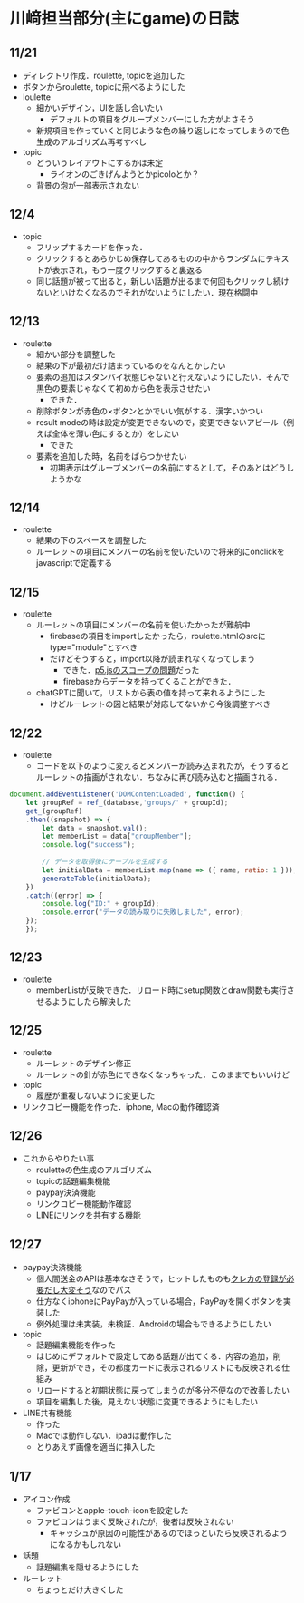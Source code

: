 # 川﨑担当部分(主にgame)の日誌

## 11/21

* ディレクトリ作成．roulette, topicを追加した
* ボタンからroulette, topicに飛べるようにした
* loulette
  * 細かいデザイン，UIを話し合いたい
    * デフォルトの項目をグループメンバーにした方がよさそう
  * 新規項目を作っていくと同じような色の繰り返しになってしまうので色生成のアルゴリズム再考すべし
* topic
  * どういうレイアウトにするかは未定
    * ライオンのごきげんようとかpicoloとか？
  * 背景の泡が一部表示されない

## 12/4

* topic
  * フリップするカードを作った．
  * クリックするとあらかじめ保存してあるものの中からランダムにテキストが表示され，もう一度クリックすると裏返る
  * 同じ話題が被って出ると，新しい話題が出るまで何回もクリックし続けないといけなくなるのでそれがないようにしたい．現在格闘中

## 12/13

* roulette
  * 細かい部分を調整した
  * 結果の下が最初だけ詰まっているのをなんとかしたい
  * 要素の追加はスタンバイ状態じゃないと行えないようにしたい．そんで黒色の要素じゃなくて初めから色を表示させたい
    * できた．
  * 削除ボタンが赤色の×ボタンとかでいい気がする．漢字いかつい
  * result modeの時は設定が変更できないので，変更できないアピール（例えば全体を薄い色にするとか）をしたい
    * できた
  * 要素を追加した時，名前をばらつかせたい
    * 初期表示はグループメンバーの名前にするとして，そのあとはどうしようかな

## 12/14

* roulette
  * 結果の下のスペースを調整した
  * ルーレットの項目にメンバーの名前を使いたいので将来的にonclickをjavascriptで定義する

## 12/15

* roulette
  * ルーレットの項目にメンバーの名前を使いたかったが難航中
    * firebaseの項目をimportしたかったら，roulette.htmlのsrcにtype="module"とすべき
    * だけどそうすると，import以降が読まれなくなってしまう
      * できた．[p5.jsのスコープの問題](https://qiita.com/youtoy/items/6f6522e2df781a200b39)だった
      * firebaseからデータを持ってくることができた．
  * chatGPTに聞いて，リストから表の値を持って来れるようにした
    * けどルーレットの図と結果が対応してないから今後調整すべき

## 12/22

* roulette
  * コードを以下のように変えるとメンバーが読み込まれたが，そうするとルーレットの描画がされない．ちなみに再び読み込むと描画される．

```javascript
document.addEventListener('DOMContentLoaded', function() {   
    let groupRef = ref_(database,'groups/' + groupId);
    get_(groupRef)
    .then((snapshot) => {
        let data = snapshot.val();
        let memberList = data["groupMember"];
        console.log("success");
  
        // データを取得後にテーブルを生成する
        let initialData = memberList.map(name => ({ name, ratio: 1 }));
        generateTable(initialData);
    })
    .catch((error) => {
        console.log("ID:" + groupId);
        console.error("データの読み取りに失敗しました", error);
    });
    });
```

## 12/23

* roulette
  * memberListが反映できた．リロード時にsetup関数とdraw関数も実行させるようにしたら解決した

## 12/25

* roulette
  * ルーレットのデザイン修正
  * ルーレットの針が赤色にできなくなっちゃった．このままでもいいけど
* topic
  * 履歴が重複しないように変更した
* リンクコピー機能を作った．iphone, Macの動作確認済

## 12/26

* これからやりたい事
  * rouletteの色生成のアルゴリズム
  * topicの話題編集機能
  * paypay決済機能
  * リンクコピー機能動作確認
  * LINEにリンクを共有する機能

## 12/27

* paypay決済機能
  * 個人間送金のAPIは基本なさそうで，ヒットしたものも[クレカの登録が必要だし大変そう](https://zenn.dev/rinda_1994/articles/c5ca9955e53f86)なのでパス
  * 仕方なくiphoneにPayPayが入っている場合，PayPayを開くボタンを実装した
  * 例外処理は未実装，未検証．Androidの場合もできるようにしたい
* topic
  * 話題編集機能を作った
  * はじめにデフォルトで設定してある話題が出てくる．内容の追加，削除，更新ができ，その都度カードに表示されるリストにも反映される仕組み
  * リロードすると初期状態に戻ってしまうのが多分不便なので改善したい
  * 項目を編集した後，見えない状態に変更できるようにもしたい
* LINE共有機能
  * 作った
  * Macでは動作しない．ipadは動作した
  * とりあえず画像を適当に挿入した

## 1/17

* アイコン作成
  * ファビコンとapple-touch-iconを設定した
  * ファビコンはうまく反映されたが，後者は反映されない
    * キャッシュが原因の可能性があるのでほっといたら反映されるようになるかもしれない
* 話題
  * 話題編集を隠せるようにした
* ルーレット
  * ちょっとだけ大きくした
